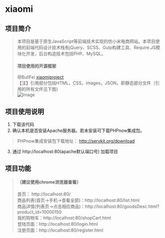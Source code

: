 # xiaomi
## 项目简介
> 本项目是基于原生JavaScript等前端技术实现的仿小米电商网站。本项目使用的前端代码设计技术栈有jQuery、SCSS、Gulp构建工具、Require.JS模块化开发，后台构造技术包括PHP、MySQL。
> <br />
> #### 项目使用的开源框架
> @BullFei [xiaomiproject](https://github.com/BullFei/xiaomiproject.git)<br />
> 【注】引用部分包括HTML，CSS，images，JSON，即静态部分文件（引用的所有文件见下图）
> <br />
> ![Image](https://img-blog.csdnimg.cn/202004091400591.png?x-oss-process=image/watermark,type_ZmFuZ3poZW5naGVpdGk,shadow_10,text_aHR0cHM6Ly9ibG9nLmNzZG4ubmV0L0xvcmllbm4=,size_16,color_FFFFFF,t_70)


## 项目使用说明
1.  下载该代码
2.  确认本机是否安装Apache服务器。若未安装可下载PHPnow集成包。

> PHPnow集成安装包下载地址： http://servkit.org/download


3.  通过 http://localhost:80(apache默认端口号)  加载项目

## 项目功能
> #### （建议使用chrome浏览器查看）
> 首页： http://localhost:80/<br/>
> 商品列表(首页→手机→查看全部)：http://localhost:80/list.html<br/>
> 商品详情(列表页→点击相应商品)：http://localhost:80/goodsDesc.html?product_id=10000150<br/>
> 我的购物车：http://localhost:80/shopCart.html<br/>
> 登陆页面：http://localhost:80/login.html<br/>
> 注册页面：http://localhost:80/register.html
